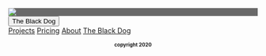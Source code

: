 <!DOCTYPE html>
<html lang="en">

<head>
    <meta charset="utf-8">
    <title>BLACK DOG DESIGNS</title>
    <link rel="stylesheet" href="assets/stylesheets/main.css">
    <link rel="stylesheet" href="assets/stylesheets/bodyStyle.css">

</head>

<body class="bodyColor">
    <main>
        <div style="background-color:dimgray">
            <img src="assets/Images/newbdd.png" class="imagecenter">
        </div>
        <div class="dropdown">
            <button onclick="myFunction()" class="dropbtn">The Black Dog</button>
            <div id="myDropdown" class="dropdown-content">
                <a href="projects.html">Projects</a>
                <a href="pricing.html">Pricing</a>
                <a href="about.html">About</a>
                <a href="blackDog.html">The Black Dog</a>
            </div>
        </div>
        <script type="text/javascript" src="assets/scripts/pages.js"></script>
        <h4 style="font-size: 10px; text-align: center;">copyright 2020</h4>
    </main>
</body>

</html>
